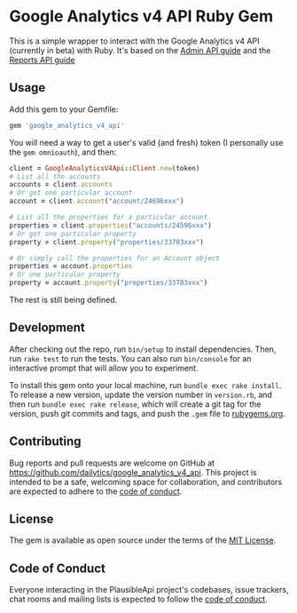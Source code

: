 # Google Analytics v4 API Ruby Gem
This is a simple wrapper to interact with the Google Analytics v4 API (currently in beta) with Ruby.
It's based on the [Admin API guide](https://developers.google.com/analytics/devguides/config/admin/v1/rest/v1beta) and the
[Reports API guide](https://developers.google.com/analytics/devguides/reporting/data/v1/basics?authuser=1#report_response)

## Usage
Add this gem to your Gemfile:
```rb
gem 'google_analytics_v4_api'
```

You will need a way to get a user's valid (and fresh) token (I personally use the `gem omnioauth`), and then:

```rb
client = GoogleAnalyticsV4Api::Client.new(token)
# List all the accounts
accounts = client.accounts
# Or get one particular account
account = client.account("account/24696xxx")

# List all the properties for a particular account
properties = client.properties("accounts/24596xxx")
# Or get one particular property
property = client.property("properties/33783xxx")

# Or simply call the properties for an Account object
properties = account.properties
# Or one particular property
property = account.property("properties/33783xxx")
```

The rest is still being defined.


## Development

After checking out the repo, run `bin/setup` to install dependencies. Then, run `rake test` to run the tests. You can also run `bin/console` for an interactive prompt that will allow you to experiment.

To install this gem onto your local machine, run `bundle exec rake install`. To release a new version, update the version number in `version.rb`, and then run `bundle exec rake release`, which will create a git tag for the version, push git commits and tags, and push the `.gem` file to [rubygems.org](https://rubygems.org).

## Contributing

Bug reports and pull requests are welcome on GitHub at https://github.com/dailytics/google_analytics_v4_api. This project is intended to be a safe, welcoming space for collaboration, and contributors are expected to adhere to the [code of conduct](https://github.com/dailytics/google_analytics_v4_api/blob/main/CODE_OF_CONDUCT.md).


## License

The gem is available as open source under the terms of the [MIT License](https://opensource.org/licenses/MIT).

## Code of Conduct

Everyone interacting in the PlausibleApi project's codebases, issue trackers, chat rooms and mailing lists is expected to follow the [code of conduct](https://github.com/dailytics/google_analytics_v4_api/blob/main/CODE_OF_CONDUCT.md).